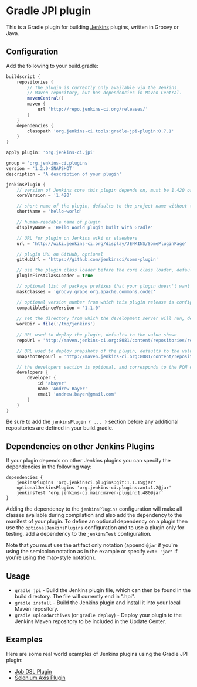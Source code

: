 # Gradle JPI plugin

This is a Gradle plugin for building [Jenkins](http://jenkins-ci.org)
plugins, written in Groovy or Java.

## Configuration

Add the following to your build.gradle:

```groovy
buildscript {
    repositories {
        // The plugin is currently only available via the Jenkins
        // Maven repository, but has dependencies in Maven Central.
        mavenCentral()
        maven {
            url 'http://repo.jenkins-ci.org/releases/'
        }
    }
    dependencies {
        classpath 'org.jenkins-ci.tools:gradle-jpi-plugin:0.7.1'
    }
}

apply plugin: 'org.jenkins-ci.jpi'

group = 'org.jenkins-ci.plugins'
version = '1.2.0-SNAPSHOT'
description = 'A description of your plugin'

jenkinsPlugin {
    // version of Jenkins core this plugin depends on, must be 1.420 or later
    coreVersion = '1.420'

    // short name of the plugin, defaults to the project name without trailing '-plugin'
    shortName = 'hello-world'

    // human-readable name of plugin                                               
    displayName = 'Hello World plugin built with Gradle'

    // URL for plugin on Jenkins wiki or elsewhere
    url = 'http://wiki.jenkins-ci.org/display/JENKINS/SomePluginPage'

    // plugin URL on GitHub, optional
    gitHubUrl = 'https://github.com/jenkinsci/some-plugin'              

    // use the plugin class loader before the core class loader, defaults to false
    pluginFirstClassLoader = true

    // optional list of package prefixes that your plugin doesn't want to see from core 
    maskClasses = 'groovy.grape org.apache.commons.codec'

    // optional version number from which this plugin release is configuration-compatible
    compatibleSinceVersion = '1.1.0'
    
    // set the directory from which the development server will run, defaults to 'work'
    workDir = file('/tmp/jenkins')
    
    // URL used to deploy the plugin, defaults to the value shown
    repoUrl = 'http://maven.jenkins-ci.org:8081/content/repositories/releases'

    // URL used to deploy snapshots of the plugin, defaults to the value shown
    snapshotRepoUrl = 'http://maven.jenkins-ci.org:8081/content/repositories/snapshots'

    // the developers section is optional, and corresponds to the POM developers section
    developers {
        developer {
            id 'abayer'
            name 'Andrew Bayer'
            email 'andrew.bayer@gmail.com'
        }
    }                           
}
```

Be sure to add the `jenkinsPlugin { ... }` section before any additional
repositories are defined in your build.gradle.

## Dependencies on other Jenkins Plugins

If your plugin depends on other Jenkins plugins you can specify the dependencies in the following way:

	dependencies {
		jenkinsPlugins 'org.jenkinsci.plugins:git:1.1.15@jar'
		optionalJenkinsPlugins 'org.jenkins-ci.plugins:ant:1.2@jar'
		jenkinsTest 'org.jenkins-ci.main:maven-plugin:1.480@jar'
	}

Adding the dependency to the `jenkinsPlugins` configuration will make all classes available during compilation and
also add the dependency to the manifest of your plugin. To define an optional dependency on a plugin then use
the `optionalJenkinsPlugins` configuration and to use a plugin only for testing, add a dependency to the `jenkinsTest`
configuration.

Note that you must use the artifact only notation (append `@jar` if you're using the semicolon notation as in the
example or specify `ext: 'jar'` if you're using the map-style notation). 

## Usage

* `gradle jpi` - Build the Jenkins plugin file, which can then be
  found in the build directory. The file will currently end in ".hpi".
* `gradle install` - Build the Jenkins plugin and install it into your
  local Maven repository.
* `gradle uploadArchives` (or `gradle deploy`) - Deploy your plugin to
  the Jenkins Maven repository to be included in the Update Center.

## Examples

Here are some real world examples of Jenkins plugins using the Gradle JPI plugin:

* [Job DSL Plugin](https://github.com/jenkinsci/job-dsl-plugin)
* [Selenium Axis Plugin](https://github.com/jenkinsci/selenium-axis-plugin)
